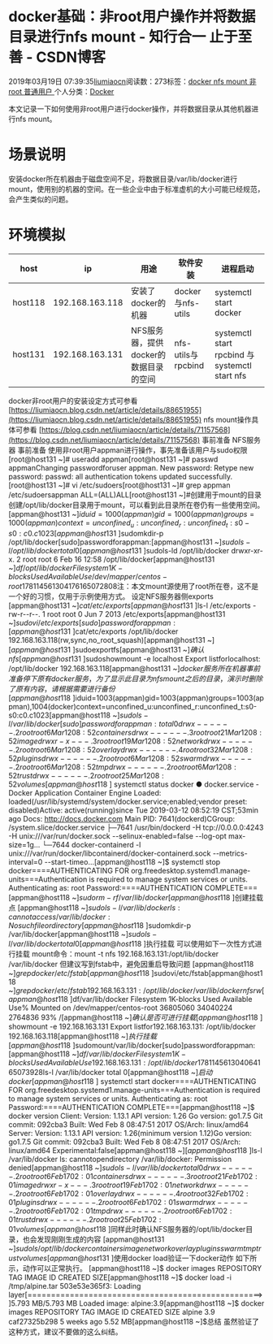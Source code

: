 
# docker基础：非root用户操作并将数据目录进行nfs mount - 知行合一 止于至善 - CSDN博客

2019年03月19日 07:39:35[liumiaocn](https://me.csdn.net/liumiaocn)阅读数：273标签：[docker																](https://so.csdn.net/so/search/s.do?q=docker&t=blog)[nfs																](https://so.csdn.net/so/search/s.do?q=nfs&t=blog)[mount																](https://so.csdn.net/so/search/s.do?q=mount&t=blog)[非root																](https://so.csdn.net/so/search/s.do?q=非root&t=blog)[普通用户																](https://so.csdn.net/so/search/s.do?q=普通用户&t=blog)[
							](https://so.csdn.net/so/search/s.do?q=非root&t=blog)[
																					](https://so.csdn.net/so/search/s.do?q=mount&t=blog)个人分类：[Docker																](https://blog.csdn.net/liumiaocn/article/category/6328276)
[
																								](https://so.csdn.net/so/search/s.do?q=mount&t=blog)
[
				](https://so.csdn.net/so/search/s.do?q=nfs&t=blog)
[
			](https://so.csdn.net/so/search/s.do?q=nfs&t=blog)
[
		](https://so.csdn.net/so/search/s.do?q=docker&t=blog)

本文记录一下如何使用非root用户进行docker操作，并将数据目录从其他机器进行nfs mount。
# 场景说明
安装docker所在机器由于磁盘空间不足，将数据目录/var/lib/docker进行mount，使用别的机器的空间。在一些企业中由于标准虚机的大小可能已经规范，会产生类似的问题。
# 环境模拟
|host|ip|用途|软件安装|进程启动|
|---|---|---|---|---|
|host118|192.168.163.118|安装了docker的机器|docker与nfs-utils|systemctl start docker|
|host131|192.168.163.131|NFS服务器，提供docker的数据目录的空间|nfs-utils与rpcbind|systemctl start rpcbind 与systemctl start nfs|
docker非root用户的安装设定方式可参看
[https://liumiaocn.blog.csdn.net/article/details/88651955](https://liumiaocn.blog.csdn.net/article/details/88651955)
nfs mount操作具体可参看
[https://blog.csdn.net/liumiaocn/article/details/71157568](https://blog.csdn.net/liumiaocn/article/details/71157568)
事前准备
NFS服务器
事前准备
使用非root用户appman进行操作，事先准备该用户与sudo权限
[root@host131 ~]\# useradd appman[root@host131 ~]\# passwd appmanChanging passwordforuser appman.
New password: 
Retype new password: 
passwd: all authentication tokens updated successfully.[root@host131 ~]\# vi /etc/sudoers[root@host131 ~]\# grep appman /etc/sudoersappman	ALL=(ALL)ALL[root@host131 ~]\#创建用于mount的目录
创建/opt/lib/docker目录用于mount，可以看到此目录所在卷仍有一些使用空间。
[appman@host131 ~]$iduid=1000(appman)gid=1000(appman)groups=1000(appman)context=unconfined_u:unconfined_r:unconfined_t:s0-s0:c0.c1023[appman@host131 ~]$sudomkdir-p /opt/lib/docker[sudo]passwordforappman:[appman@host131 ~]$sudols-l /opt/lib/docker
total 0[appman@host131 ~]$sudols-ld /opt/lib/docker
drwxr-xr-x. 2 root root 6 Feb 16 12:58 /opt/lib/docker[appman@host131 ~]$df/opt/lib/docker
Filesystem              1K-blocks    Used Available Use% Mounted on
/dev/mapper/centos-root  17811456 1304176  16507280   8% /[appman@host131 ~]$注：本文mount源使用了root所在卷，这不是一个好的习惯，仅用于示例使用方式。
设定NFS服务器侧exports
[appman@host131 ~]$cat/etc/exports[appman@host131 ~]$ls-l /etc/exports
-rw-r--r--. 1 root root 0 Jun  7  2013 /etc/exports[appman@host131 ~]$sudovi/etc/exports[sudo]passwordforappman:[appman@host131 ~]$cat/etc/exports
/opt/lib/docker 192.168.163.118(rw,sync,no_root_squash)[appman@host131 ~]$[appman@host131 ~]$sudoexportfs[appman@host131 ~]$确认nfs
[appman@host131 ~]$sudoshowmount -e localhost
Export listforlocalhost:
/opt/lib/docker 192.168.163.118[appman@host131 ~]$docker服务所在机器
事前准备
停下原有docker服务，为了显示此目录为nfs mount之后的目录，演示时删除了原有内容，请根据需要进行备份
[appman@host118 ~]$iduid=1003(appman)gid=1003(appman)groups=1003(appman),1004(docker)context=unconfined_u:unconfined_r:unconfined_t:s0-s0:c0.c1023[appman@host118 ~]$sudols-l /var/lib/docker[sudo]passwordforappman: 
total 0
drwx------. 2 root root  6 Mar 12 08:52 containers
drwx------. 3 root root 21 Mar 12 08:52 image
drwxr-x---. 3 root root 19 Mar 12 08:52 network
drwx------. 2 root root  6 Mar 12 08:52 overlay
drwx------. 4 root root 32 Mar 12 08:52 plugins
drwx------. 2 root root  6 Mar 12 08:52 swarm
drwx------. 2 root root  6 Mar 12 08:52 tmp
drwx------. 2 root root  6 Mar 12 08:52 trust
drwx------. 2 root root 25 Mar 12 08:52 volumes[appman@host118 ~]$ systemctl status docker
● docker.service - Docker Application Container Engine
   Loaded: loaded(/usr/lib/systemd/system/docker.service;enabled;vendor preset: disabled)Active: active(running)since Tue 2019-03-12 08:52:19 CST;53min ago
     Docs: http://docs.docker.com
 Main PID: 7641(dockerd)CGroup: /system.slice/docker.service
           ├─7641 /usr/bin/dockerd -H tcp://0.0.0.0:4243 -H unix:///var/run/docker.sock --selinux-enabled=false --log-opt max-size=1g...
           └─7644 docker-containerd -l unix:///var/run/docker/libcontainerd/docker-containerd.sock --metrics-interval=0 --start-timeo...[appman@host118 ~]$ systemctl stop docker====AUTHENTICATING FOR org.freedesktop.systemd1.manage-units===Authentication is required to manage system services or units.
Authenticating as: root
Password:====AUTHENTICATION COMPLETE===[appman@host118 ~]$sudorm-rf /var/lib/docker[appman@host118 ~]$创建挂载点
[appman@host118 ~]$sudols-l /var/lib/docker
ls: cannot access /var/lib/docker: No suchfileor directory[appman@host118 ~]$sudomkdir-p /var/lib/docker[appman@host118 ~]$sudols-l /var/lib/docker
total 0[appman@host118 ~]$执行挂载
可以使用如下一次性方式进行挂载
mount命令：mount -t nfs 192.168.163.131:/opt/lib/docker /var/lib/docker
但建议写到fstab中，避免因重启导致问题
[appman@host118 ~]$grepdocker /etc/fstab[appman@host118 ~]$sudovi/etc/fstab[appman@host118 ~]$grepdocker /etc/fstab
192.168.163.131:/opt/lib/docker /var/lib/docker nfs rw[appman@host118 ~]$df/var/lib/docker
Filesystem              1K-blocks     Used Available Use% Mounted on
/dev/mapper/centos-root  36805060 34040224   2764836  93% /[appman@host118 ~]$确认是否可进行挂载
[appman@host118 ~]$ showmount -e 192.168.163.131
Export listfor192.168.163.131:
/opt/lib/docker 192.168.163.118[appman@host118 ~]$执行挂载
[appman@host118 ~]$sudomount/var/lib/docker[sudo]passwordforappman:[appman@host118 ~]$df/var/lib/docker
Filesystem                      1K-blocks    Used Available Use% Mounted on
192.168.163.131:/opt/lib/docker  17811456 1304064  16507392   8% /var/lib/docker[appman@host118 ~]$ls-l /var/lib/docker
total 0[appman@host118 ~]$启动docker
[appman@host118 ~]$ systemctl start docker====AUTHENTICATING FOR org.freedesktop.systemd1.manage-units===Authentication is required to manage system services or units.
Authenticating as: root
Password:====AUTHENTICATION COMPLETE===[appman@host118 ~]$ docker version
Client:
 Version:      1.13.1
 API version:  1.26
 Go version:   go1.7.5
 Git commit:   092cba3
 Built:        Wed Feb  8 08:47:51 2017
 OS/Arch:      linux/amd64
Server:
 Version:      1.13.1
 API version:  1.26(minimum version 1.12)Go version:   go1.7.5
 Git commit:   092cba3
 Built:        Wed Feb  8 08:47:51 2017
 OS/Arch:      linux/amd64
 Experimental:false[appman@host118 ~]$[appman@host118 ~]$ls-l /var/lib/docker
ls: cannotopendirectory /var/lib/docker: Permission denied[appman@host118 ~]$sudols-l /var/lib/docker
total 0
drwx------. 2 root root  6 Feb 17 02:01 containers
drwx------. 3 root root 21 Feb 17 02:01 image
drwxr-x---. 3 root root 19 Feb 17 02:01 network
drwx------. 2 root root  6 Feb 17 02:01 overlay
drwx------. 4 root root 32 Feb 17 02:01 plugins
drwx------. 2 root root  6 Feb 17 02:01 swarm
drwx------. 2 root root  6 Feb 17 02:01 tmp
drwx------. 2 root root  6 Feb 17 02:01 trust
drwx------. 2 root root 25 Feb 17 02:01 volumes[appman@host118 ~]$同样此时确认NFS服务器的/opt/lib/docker目录，也会发现刚刚生成的内容
[appman@host131 ~]$sudols/opt/lib/docker
containers  image  network  overlay  plugins  swarm  tmp  trust  volumes[appman@host131 ~]$使用docker load验证一下docker动作
如下所示，动作可以正常执行。
[appman@host118 ~]$ docker images
REPOSITORY          TAG                 IMAGE ID            CREATED             SIZE[appman@host118 ~]$ docker load -i /tmp/alpine.tar
503e53e365f3: Loading layer[==================================================>]5.793 MB/5.793 MB
Loaded image: alpine:3.9[appman@host118 ~]$ docker images
REPOSITORY          TAG                 IMAGE ID            CREATED             SIZE
alpine              3.9                 caf27325b298        5 weeks ago         5.52 MB[appman@host118 ~]$总结
虽然验证了这种方式，建议不要做的这么纠结。

